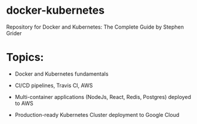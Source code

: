 # docker-kubernetes
Repository for Docker and Kubernetes: The Complete Guide by Stephen Grider

# Topics:

- Docker and Kubernetes fundamentals

- CI/CD pipelines, Travis CI, AWS

- Multi-container applications (NodeJs, React, Redis, Postgres) deployed to AWS

- Production-ready Kubernetes Cluster deployment to Google Cloud
